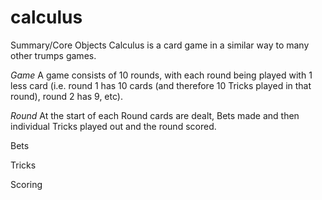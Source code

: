# calculus
Summary/Core Objects
Calculus is a card game in a similar way to many other trumps games. 

*Game*
A game consists of 10 rounds, with each round being played with 1 less card (i.e. round 1 has 10 cards (and therefore 10 Tricks played in that round), round 2 has 9, etc).

*Round*
At the start of each Round cards are dealt, Bets made and then individual Tricks played out and the round scored.

Bets

Tricks

Scoring